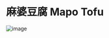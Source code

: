 # 麻婆豆腐 Mapo Tofu
![image](https://user-images.githubusercontent.com/50277379/137976451-7ad631a5-4374-4df7-b723-87cfe002f971.png)
